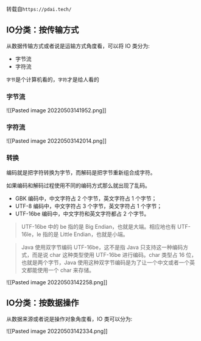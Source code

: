 转载自`https://pdai.tech/`
## IO分类：按传输方式

从数据传输方式或者说是运输方式角度看，可以将 IO 类分为:
-   字节流
-   字符流

`字节`是个计算机看的，`字符`才是给人看的

### 字节流

![[Pasted image 20220503141952.png]]

### 字符流

![[Pasted image 20220503142014.png]]

###  转换

编码就是把字符转换为字节，而解码是把字节重新组合成字符。

如果编码和解码过程使用不同的编码方式那么就出现了乱码。
-   GBK 编码中，中文字符占 2 个字节，英文字符占 1 个字节；
-   UTF-8 编码中，中文字符占 3 个字节，英文字符占 1 个字节；
-   UTF-16be 编码中，中文字符和英文字符都占 2 个字节。

>UTF-16be 中的 be 指的是 Big Endian，也就是大端。相应地也有 UTF-16le，le 指的是 Little Endian，也就是小端。

>Java 使用双字节编码 UTF-16be，这不是指 Java 只支持这一种编码方式，而是说 char 这种类型使用 UTF-16be 进行编码。char 类型占 16 位，也就是两个字节，Java 使用这种双字节编码是为了让一个中文或者一个英文都能使用一个 char 来存储。

![[Pasted image 20220503142258.png]]

##  IO分类：按数据操作

从数据来源或者说是操作对象角度看，IO 类可以分为:

![[Pasted image 20220503142334.png]]